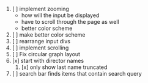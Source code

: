1. [ ] implement zooming
   * how will the input be displayed
   * have to scroll through the page as well
   * better color scheme
2. [ ] make better color scheme
3. [ ] rearrange input divs
4. [ ] implement scrolling
5. [ ] Fix circular graph layout
6. [x] start with director names 
   1. [x] only show last name truncated
7. [ ] search bar finds items that contain search query